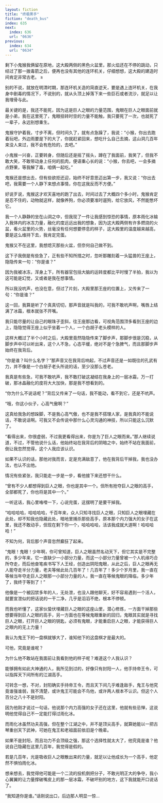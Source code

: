 ```yaml
---
layout: fiction
title: "终极黑手"
fiction: "death_bus"
index: 635
next:
  index: 636
  url: "0636"
previous:
  index: 634
  url: "0634"
---
```

剩下小鬼猴我俩留在原地，这大殿两侧的黑色火盆里，那火焰还在不停的跳动，只经过了那一拨毒箭之后，便再也没有其他的连环机关，仔细想想，这大殿的建造时间肯定非常古老。 ≥

别的不说，就放在明清时期，那连环机关造的简直逆天，要是遇上连环机关，在我身中剧毒的情况下，不说别的，就从头顶上掉落下来一些巨石或者流沙，就足以让我埋骨与此。

最关键的是，我还不能死，因为这是巨人之眼的力量范围，鬼眼在巨人之眼面前就是小弟，我在这里死了，鬼眼扭转时空的力量不能触，我只要死了一次，也就死了一辈子，永远别想重生。

鬼猴守护着我，寸步不离，但时间久了，就有点急躁了，我说：“小猴，你出去跑着玩吧，外边雨要是下的大了，你就赶紧回来，想吃什么自己去摘，这山洞几百年来没人来过，我不会有危险的，去吧。”

小鬼猴一兴奋，正要转身，但随后还是摇了摇头，蹲在了我面前，我笑了，但我不敢大笑，不敢带动身上任何的肌肉，便语重心长的说：“小猴，你去吧，一会多摘点野果，等我解了毒，咱俩一起吃。”

鬼猴还是想出去，但有些欲拒还迎，始终不好意思迈出第一步，我又说：“你出去吧，我需要一个人静下来想点事情，你在这我反而不方便。”

好说歹说，鬼猴这才欢天喜地的跑了出去，时间过去了大概四个多小时，鬼猴肯定是忍不住的，动物就这样，就像养狗，你必须要准时遛狗，给它放风，不然能憋坏它。

我一个人静静的坐在山洞之中，但我现了一件让我感到惊恐的事情，原本雨化冰输入我体内的冰冻力量，融化的度远远出我的想象，因为这大殿两侧有许多燃烧的火盆，看火盆里的火势，丝毫没有任何想要停息的样子，这大殿里的温度越来越高，要是这么维持下去，我肯定完蛋。

鬼猴又不在这里，我想熄灭那些火盆，但奈何自己做不到。

这下子我倒是有些急了，正有些不知所措之时，忽听那雕刻着一头猛兽的王座上，隐隐传来一句：“你是谁？”

因为我被冰冻，浑身上下，所有器官包括大脑的运转度都比平时慢了半拍，我以为这可能是幻觉，又或者是我在想事情。

所以我没吭声，也没在意，但过了片刻，大殿里那王座的位置上，又传来了一句：“你是谁？”

这一回，我算是听了个真真切切，那声音就是叫我的，可我不敢吭声啊，嘴唇上结满了冰霜，根本就张不开嘴。

我只能尽量的让自己的眼珠子歪斜，往王座那边看，可视角范围顶多看到王座的边上，隐隐觉得王座上似乎坐着一个人，一个白胡子老头模样的人。

这样大概过了半个小时之后，大殿里竟然隐隐传来了脚步声，那脚步很是沉稳，从脚步声中可以听出来，这个人不急，心态平缓，绝对不是个急脾气，而且那脚步声始终在我背后。

“你是谁？叫什么名字？”那声音又在我背后响起，不过声音还是一如既往的孔武有力，并不像是一个白胡子老头所说的话，至少没那么苍老。

我真是有些急，可我不敢吭声，我不敢打破这凝结在我身上的一层冰霜，万一打破，那冰晶融化的度将大大加快，那是我不想看到的。

“你为什么不说话呢？”背后又传来了一句话，我不能动，看不到它，还是不吭声。

“哦，你这小伙子，心高气傲啊？”

这真给我急的想跺脚，不是我心高气傲，也不是我不搭理人家，是我真的不能说话，不敢说话啊。可我又不会传说中那什么心灵沟通的神技，所以只能这么沉默了。

“看得出来，你很虚弱，不过我更看得出来，你是为了巨人之眼而来。”那人继续说道，不过，不管他说什么话，他始终站在我背后的阴暗之中，始终不站在我面前，倒让我忽然觉得，这个人我应该认识。

如果不认识的话，那他对我而言，定是充满敌意了，他在我背后干掉我，我也没办法，也认不出他。

情况有些紧张，我只能走一步是一步，看他接下来还想干什么。

“曾有不少人都想得到巨人之眼，你也是其中一个。但所有抢夺巨人之眼的高手，全部都死了，你也将是其中一个。”

一听这话，我心里咯噔一下，心说完蛋，这摆明了是要干掉我。

“哈哈哈哈，哈哈哈哈，千百年来，众人只知寻找巨人之眼，只知巨人之眼埋藏在此处，却不知我也隐藏此处，暗地里捕杀那些高手，原本那个内力强大的女子在这里，我还不敢动手，但现在剩下你一个，哈哈哈哈，活该我成就大道啊！哈哈哈哈！”

不知为何，背后那个声音忽然癫狂了起来。

“鬼眼！鬼眼！少年啊，你可曾知道，巨人之眼虽然名动天下，但它其实是不完整的，多少年来，它一直缺少一小部分力量，而这一小部分力量曾被一个人机缘巧合所夺走，而后他奋笔疾书写下人王经，创造出阴阳鬼眼，从此之后，巨人之眼再无人能夺走半分力量，老夫等候此处几百年了！几百年了！多少个岁月里，我一直在等候当年夺走巨人之眼那一小部分力量的人，我一直在等候鬼眼的降临，多少年了，我终于等到了！”

他像是一个被囚禁多年的人，无处泄，也没人跟他聊天，好不容易遇到一个活人，就要宣泄似的把话说的一干二净，几乎是滔滔不绝，根本不停顿。

而我也听懂了，这家伙蛰伏埋藏巨人之眼的这座山里，潜心修炼，一方面干掉那些想要得到巨人之眼的高手，另一方面也在等候鬼眼重新的回归，鬼眼其实就是寻找巨人之眼，打开巨人之眼的钥匙，必须有鬼眼，才能重启巨人之眼，才能获得巨人之眼内的无上力量！

我认为鬼王下的一盘棋就够大了，谁知他下的这盘棋才是最大的。

可他，究竟是谁呢？

为什么他不敢站在我面前让我看到他的样子呢？难道这个人我认识？

能够拥有如此大神通的人，我所见到过的，好像只有封阳一人，他手持帝王令，可以指挥天下间所有的江湖高手。

可转念一想，不对，封阳确实手持帝王令，而且天下间几乎难逢敌手，鬼王与他究竟谁强谁弱，我不清楚，或许鬼王可能会不鸟他，或许两人根本不认识。但这个人百分之八十不是封阳。

因为他刚才说过一句话，他说那个内力高强的女子还在这里，他就有些忌惮，这说明他觉得自己不一定能打得过雨化冰。

而雨化冰虽然功夫高强，但在整个江湖之中，并不是顶尖高手，就算她能以一把古琴重创天下武神，可她在鬼王和老祖面前依旧是个晚辈。

如果不是封阳，而且功力不会顶级之强，那这个选择性就太大了，他究竟是谁？他说自己隐藏在这里几百年，我觉得是假的。

若是几百年，光是吸收巨人之眼散出来的力量，就足以让他成长为一个高手，他定然不惧怕雨化冰。

想来想去，我觉得他可能是一个二流的投机倒把分子，不敢光明正大的争夺，我小心翼翼的让力量撑破嘴皮上的那一层冰霜，不破坏别的地方，这下我就能开口说话了。

“我知道你是谁。”话刚说出口，后边那人明显一惊...